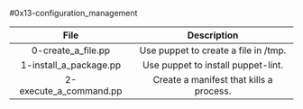 #0x13-configuration_management


|                  File                                    |                     Description                     |
| :-----------------------------------------: |  :-----------------------------------------------:  |
|  0-create_a_file.pp                 |  Use puppet to create a file in /tmp.  |
|  1-install_a_package.pp             |  Use puppet to install puppet-lint.  |
|  2-execute_a_command.pp             |  Create a manifest that kills a process.|
